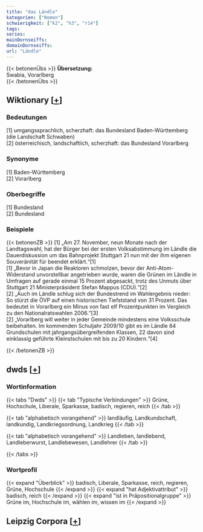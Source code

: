 ```yaml
---
title: "das Ländle"
kategorien: ["Nomen"]
schwierigkeit: ["k2", "h3", "r14"]
tags:
series:
mainDornseiffs:
domainDornseiffs:
url: "Ländle"
---
```


{{< betonenÜbs >}}
**Übersetzung:**  
Swabia, Vorarlberg  
{{< /betonenÜbs >}}

## Wiktionary [[+](https://de.wiktionary.org/wiki/Ländle)]

### Bedeutungen
[1] umgangssprachlich, scherzhaft: das Bundesland Baden-Württemberg (die Landschaft Schwaben)  
[2] österreichisch, landschaftlich, scherzhaft: das Bundesland Vorarlberg  

### Synonyme
[1] Baden-Württemberg  
[2] Vorarlberg  

### Oberbegriffe
[1] Bundesland  
[2] Bundesland  

### Beispiele
{{< betonenZB >}}
[1] „Am 27. November, neun Monate nach der Landtagswahl, hat der Bürger bei der ersten Volksabstimmung im Ländle die Dauerdiskussion um das Bahnprojekt Stuttgart 21 nun mit der ihm eigenen Souveränität für beendet erklärt.“[1]  
[1] „Bevor in Japan die Reaktoren schmolzen, bevor der Anti-Atom-Widerstand unvorstellbar angetrieben wurde, waren die Grünen im Ländle in Umfragen auf gerade einmal 15 Prozent abgesackt, trotz des Unmuts über Stuttgart 21 Ministerpräsident Stefan Mappus (CDU).“[2]  
[2] „Auch im Ländle schlug sich der Bundestrend im Wahlergebnis nieder: So stürzt die ÖVP auf einen historischen Tiefststand von 31 Prozent. Das bedeutet in Vorarlberg ein Minus von fast elf Prozentpunkten im Vergleich zu den Nationalratswahlen 2006.“[3]  
[2] „Vorarlberg will weiter in jeder Gemeinde mindestens eine Volksschule beibehalten. Im kommenden Schuljahr 2009/10 gibt es im Ländle 64 Grundschulen mit jahrgangsübergreifenden Klassen, 22 davon sind einklassig geführte Kleinstschulen mit bis zu 20 Kindern.“[4]  

{{< /betonenZB >}}


## dwds [[+](https://www.dwds.de/wb/Ländle)]

### Wortinformation
{{< tabs "Dwds" >}}
{{< tab "Typische Verbindungen" >}}
Grüne, Hochschule, Liberale, Sparkasse, badisch, regieren, reich
{{< /tab >}}

{{< tab "alphabetisch vorangehend" >}}
landläufig, Landkundschaft, landkundig, Landkriegsordnung, Landkrieg
{{< /tab >}}

{{< tab "alphabetisch vorangehend" >}}
Landleben, landlebend, Landleberwurst, Landlebewesen, Landlehrer
{{< /tab >}}

{{< /tabs >}}

### Wortprofil
{{< expand "Überblick" >}} badisch, Liberale, Sparkasse, reich, regieren, Grüne, Hochschule {{< /expand >}}
{{< expand "hat Adjektivattribut" >}} badisch, reich {{< /expand >}}
{{< expand "ist in Präpositionalgruppe" >}} Grüne im, Hochschule im, wählen im, wissen im {{< /expand >}}

## Leipzig Corpora [[+](https://corpora.uni-leipzig.de/en/res?word=Ländle&corpusId=deu_newscrawl-public_2018)]

